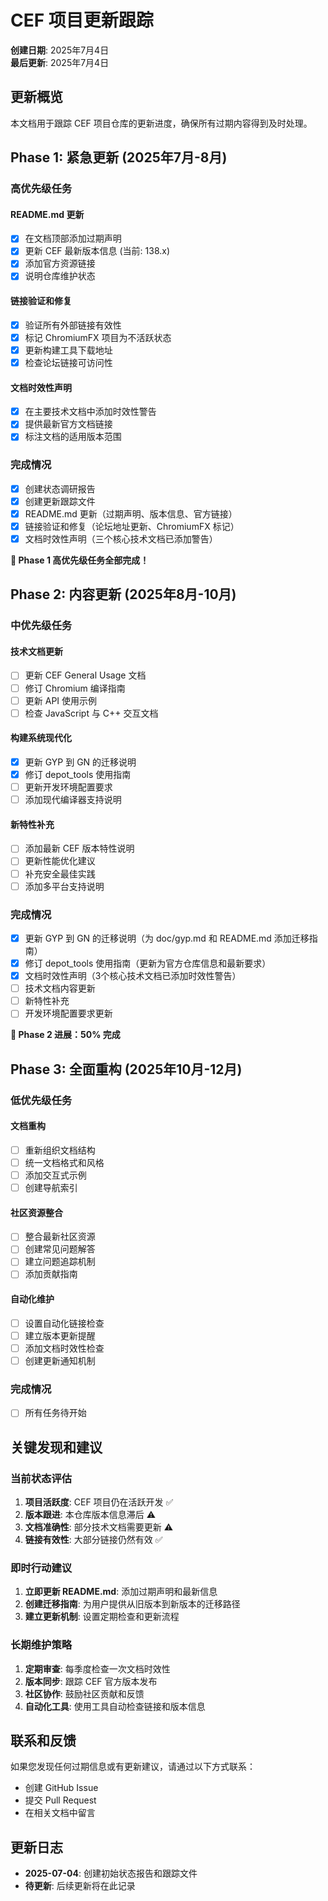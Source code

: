 # CEF 项目更新跟踪

**创建日期**: 2025年7月4日  
**最后更新**: 2025年7月4日  

## 更新概览

本文档用于跟踪 CEF 项目仓库的更新进度，确保所有过期内容得到及时处理。

## Phase 1: 紧急更新 (2025年7月-8月)

### 高优先级任务

#### README.md 更新
- [x] 在文档顶部添加过期声明
- [x] 更新 CEF 最新版本信息 (当前: 138.x)
- [x] 添加官方资源链接
- [x] 说明仓库维护状态

#### 链接验证和修复
- [x] 验证所有外部链接有效性
- [x] 标记 ChromiumFX 项目为不活跃状态
- [x] 更新构建工具下载地址
- [x] 检查论坛链接可访问性

#### 文档时效性声明
- [x] 在主要技术文档中添加时效性警告
- [x] 提供最新官方文档链接
- [x] 标注文档的适用版本范围

### 完成情况
- [x] 创建状态调研报告
- [x] 创建更新跟踪文件
- [x] README.md 更新（过期声明、版本信息、官方链接）
- [x] 链接验证和修复（论坛地址更新、ChromiumFX 标记）
- [x] 文档时效性声明（三个核心技术文档已添加警告）

**🎉 Phase 1 高优先级任务全部完成！**

## Phase 2: 内容更新 (2025年8月-10月)

### 中优先级任务

#### 技术文档更新
- [ ] 更新 CEF General Usage 文档
- [ ] 修订 Chromium 编译指南
- [ ] 更新 API 使用示例
- [ ] 检查 JavaScript 与 C++ 交互文档

#### 构建系统现代化
- [x] 更新 GYP 到 GN 的迁移说明
- [x] 修订 depot_tools 使用指南
- [ ] 更新开发环境配置要求
- [ ] 添加现代编译器支持说明

#### 新特性补充
- [ ] 添加最新 CEF 版本特性说明
- [ ] 更新性能优化建议
- [ ] 补充安全最佳实践
- [ ] 添加多平台支持说明

### 完成情况
- [x] 更新 GYP 到 GN 的迁移说明（为 doc/gyp.md 和 README.md 添加迁移指南）
- [x] 修订 depot_tools 使用指南（更新为官方仓库信息和最新要求）
- [x] 文档时效性声明（3个核心技术文档已添加时效性警告）
- [ ] 技术文档内容更新
- [ ] 新特性补充
- [ ] 开发环境配置要求更新

**🎯 Phase 2 进展：50% 完成**

## Phase 3: 全面重构 (2025年10月-12月)

### 低优先级任务

#### 文档重构
- [ ] 重新组织文档结构
- [ ] 统一文档格式和风格
- [ ] 添加交互式示例
- [ ] 创建导航索引

#### 社区资源整合
- [ ] 整合最新社区资源
- [ ] 创建常见问题解答
- [ ] 建立问题追踪机制
- [ ] 添加贡献指南

#### 自动化维护
- [ ] 设置自动化链接检查
- [ ] 建立版本更新提醒
- [ ] 添加文档时效性检查
- [ ] 创建更新通知机制

### 完成情况
- [ ] 所有任务待开始

## 关键发现和建议

### 当前状态评估

1. **项目活跃度**: CEF 项目仍在活跃开发 ✅
2. **版本跟进**: 本仓库版本信息滞后 ⚠️
3. **文档准确性**: 部分技术文档需要更新 ⚠️
4. **链接有效性**: 大部分链接仍然有效 ✅

### 即时行动建议

1. **立即更新 README.md**: 添加过期声明和最新信息
2. **创建迁移指南**: 为用户提供从旧版本到新版本的迁移路径
3. **建立更新机制**: 设置定期检查和更新流程

### 长期维护策略

1. **定期审查**: 每季度检查一次文档时效性
2. **版本同步**: 跟踪 CEF 官方版本发布
3. **社区协作**: 鼓励社区贡献和反馈
4. **自动化工具**: 使用工具自动检查链接和版本信息

## 联系和反馈

如果您发现任何过期信息或有更新建议，请通过以下方式联系：

- 创建 GitHub Issue
- 提交 Pull Request
- 在相关文档中留言

## 更新日志

- **2025-07-04**: 创建初始状态报告和跟踪文件
- **待更新**: 后续更新将在此记录 